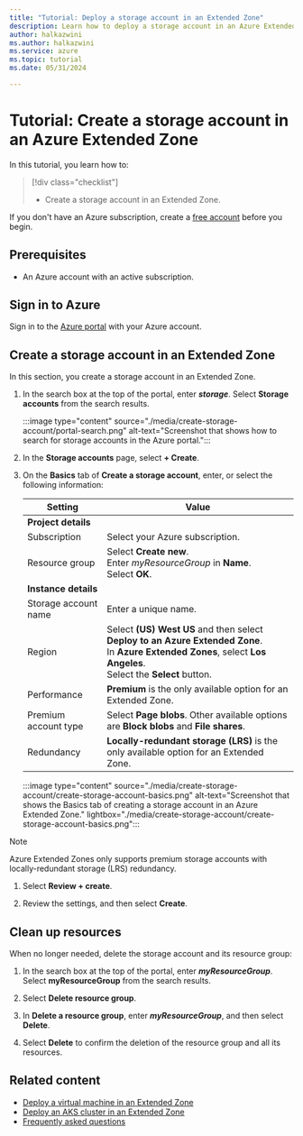 ```yaml
---
title: "Tutorial: Deploy a storage account in an Extended Zone"
description: Learn how to deploy a storage account in an Azure Extended Zone.
author: halkazwini
ms.author: halkazwini
ms.service: azure
ms.topic: tutorial
ms.date: 05/31/2024

---
```


# Tutorial: Create a storage account in an Azure Extended Zone

In this tutorial, you learn how to:

> [!div class="checklist"]
> * Create a storage account in an Extended Zone.

If you don't have an Azure subscription, create a [free account](https://azure.microsoft.com/free/?WT.mc_id=A261C142F) before you begin.

## Prerequisites

- An Azure account with an active subscription.

## Sign in to Azure

Sign in to the [Azure portal](https://portal.azure.com) with your Azure account.

## Create a storage account in an Extended Zone

In this section, you create a storage account in an Extended Zone.

1. In the search box at the top of the portal, enter ***storage***. Select **Storage accounts** from the search results.

    :::image type="content" source="./media/create-storage-account/portal-search.png" alt-text="Screenshot that shows how to search for storage accounts in the Azure portal.":::

1. In the **Storage accounts** page, select **+ Create**.

1. On the **Basics** tab of **Create a storage account**, enter, or select the following information:

    | Setting | Value |
    | --- | --- |
    | **Project details** |  |
    | Subscription | Select your Azure subscription. |
    | Resource group | Select **Create new**. </br> Enter *myResourceGroup* in **Name**. </br> Select **OK**. |
    | **Instance details** |  |
    | Storage account name | Enter a unique name. |
    | Region | Select **(US) West US** and then select **Deploy to an Azure Extended Zone**. </br> In  **Azure Extended Zones**, select **Los Angeles**. </br> Select the **Select** button. |
    | Performance | **Premium** is the only available option for an Extended Zone. |
    | Premium account type | Select **Page blobs**. Other available options are **Block blobs** and **File shares**. |
    | Redundancy | **Locally-redundant storage (LRS)** is the only available option for an Extended Zone. |

    :::image type="content" source="./media/create-storage-account/create-storage-account-basics.png" alt-text="Screenshot that shows the Basics tab of creating a storage account in an Azure Extended Zone." lightbox="./media/create-storage-account/create-storage-account-basics.png":::

> [!NOTE]
> Azure Extended Zones only supports premium storage accounts with locally-redundant storage (LRS) redundancy.

1. Select **Review + create**.

1. Review the settings, and then select **Create**.

## Clean up resources

When no longer needed, delete the storage account and its resource group:

1. In the search box at the top of the portal, enter ***myResourceGroup***. Select **myResourceGroup** from the search results.

1. Select **Delete resource group**.

1. In **Delete a resource group**, enter ***myResourceGroup***, and then select **Delete**.

1. Select **Delete** to confirm the deletion of the resource group and all its resources.

## Related content

- [Deploy a virtual machine in an Extended Zone](deploy-vm-portal.md)
- [Deploy an AKS cluster in an Extended Zone](deploy-aks-cluster.md)
- [Frequently asked questions](faq.md)
